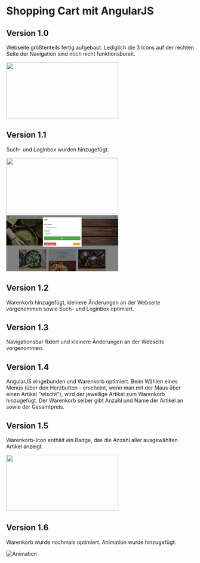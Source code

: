 # Shopping Cart mit AngularJS

## Version 1.0
Webseite größtenteils fertig aufgebaut. Lediglich die 3 Icons auf der rechten Seite der Navigation sind noch nicht funktionsbereit.

<img src="https://github.com/BassamxMednini/Online-Shop/blob/master/images/Screenshot1.png?raw=true" width="300" height="150" />

## Version 1.1
Such- und Loginbox wurden hinzugefügt.

<img src="https://github.com/BassamxMednini/Online-Shop/blob/master/images/Searchbox.png?raw=true" width="300" height="150" />
<img src="https://github.com/BassamxMednini/Online-Shop/blob/master/images/Loginbox.png?raw=true" width="300" height="150" />

## Version 1.2
Warenkorb hinzugefügt, kleinere Änderungen an der Webseite vorgenommen sowie Such- und Loginbox optimiert.

## Version 1.3
Navigationsbar fixiert und kleinere Änderungen an der Webseite vorgenommen.

## Version 1.4
AngularJS eingebunden und Warenkorb optimiert. Beim Wählen eines Menüs (über den Herzbutton - erscheint, wenn man mit der Maus über einen Artikel "wischt"), wird der jeweilige Artikel zum Warenkorb hinzugefügt. Der Warenkorb selber gibt Anzahl und Name der Artikel an sowie der Gesamtpreis.

## Version 1.5
Warenkorb-Icon enthält ein Badge, das die Anzahl aller ausgewählten Artikel anzeigt.

<img src="https://github.com/BassamxMednini/Online-Shop/blob/master/images/Screenshot_2.png?raw=true" width="300" height="150" />

## Version 1.6
Warenkorb wurde nochmals optimiert. Animation wurde hinzugefügt.

![Animation](https://github.com/BassamxMednini/Online-Shop/blob/master/images/add_article_cart.gif?raw=true)
